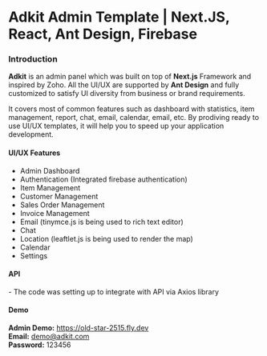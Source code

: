 # Adkit Admin Template | Next.JS, React, Ant Design, Firebase

<h3>Introduction</h3>

<p><b>Adkit</b> is an admin panel which was built on top of <b>Next.js</b> Framework and inspired by Zoho. All the UI/UX are supported by <b>Ant Design</b> and fully customized to satisfy UI diversity from business or brand requirements.</p>

<p>It covers most of common features such as dashboard with statistics, item management, report, chat, email, calendar, email, etc. By prodiving ready to use UI/UX templates, it will help you to speed up your application development.</p>

<h4>UI/UX Features</h4>
<ul>
  <li>Admin Dashboard</li>
  <li>Authentication (Integrated firebase authentication)</li>
  <li>Item Management</li>
  <li>Customer Management</li>
  <li>Sales Order Management</li>
  <li>Invoice Management</li>
  <li>Email (tinymce.js is being used to rich text editor)</li>
  <li>Chat</li>
  <li>Location (leaftlet.js is being used to render the map)</li>
  <li>Calendar</li>
  <li>Settings</li>
</ul>

<h4>API</h4>
- The code was setting up to integrate with API via Axios library

<h4>Demo</h4>

<b>Admin Demo:</b> https://old-star-2515.fly.dev <br/>
<b>Email:</b> demo@adkit.com <br/>
<b>Password:</b> 123456 <br/>

